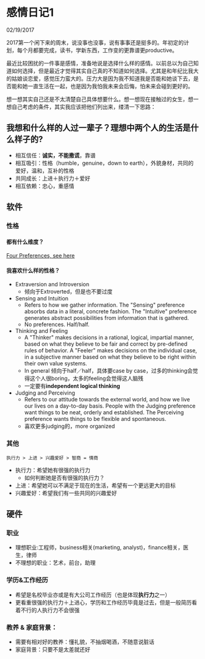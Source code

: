 # 感情日记1

02/19/2017

2017第一个闲下来的周末，说没事也没事，说有事事还是挺多的。年初定的计划，每个月都要完成，读书，学新东西，工作变的更靠谱更productive。

最近比较困扰的一件事是感情，准备地说是选择什么样的感情。以前总以为自己知道如何选择，但是最近才觉得其实自己真的不知道如何选择。尤其是和年纪比我大的姑娘谈恋爱，感觉压力蛮大的。压力大是因为我不知道我是否能和她谈下去，是否能和她一直生活在一起，也是因为我怕我未来会后悔，怕未来会碰到更好的。

想一想其实自己还是不太清楚自己具体想要什么。想一想现在接触过的女生，想一想自己考虑的条件，其实我应该把他们列出来，缕清一下思路：

## 我想和什么样的人过一辈子？理想中两个人的生活是什么样子的?

- 相互信任：**诚实，不能撒谎**，靠谱
- 相互吸引：性格（humble，genuine，down to earth），外貌身材，共同的爱好，温和，互补的性格
- 共同成长：上进＋执行力＋爱好
- 相互依赖：忠心，重感情

## 软件

### 性格

#### 都有什么维度？

[Four Preferences, see here](http://www.personalitypage.com/four-prefs.html)

#### 我喜欢什么样的性格？

- Extraversion and Introversion
	- 倾向于Extroverted，但是也不要过度
- Sensing and Intuition
	- Refers to how we gather information. The "Sensing" preference absorbs data in a literal, concrete fashion. The "Intuitive" preference generates abstract possibilities from information that is gathered.
	- No preferences. Half/half.
- Thinking and Feeling
	- A "Thinker" makes decisions in a rational, logical, impartial manner, based on what they believe to be fair and correct by pre-defined rules of behavior. A "Feeler" makes decisions on the individual case, in a subjective manner based on what they believe to be right within their own value systems.
	- In general 倾向于half／half，具体要case by case，过多的thinking会觉得这个人很boring，太多的feeling会觉得这人脑残
	- 一定要有**independent logical thinking**
- Judging and Perceiving
	- Refers to our attitude towards the external world, and how we live our lives on a day-to-day basis. People with the Judging preference want things to be neat, orderly and established. The Perceiving preference wants things to be flexible and spontaneous.
	- 喜欢更多judging的，more organized

### 其他

`执行力 > 上进 > 兴趣爱好 > 智商 = 情商`

- 执行力：希望她有很强的执行力
	- 如何判断她是否有很强的执行力？
- 上进：希望她可以不满足于现在的生活，希望有一个更远更大的目标
- 兴趣爱好：希望我们有一些共同的兴趣爱好

## 硬件

### 职业

- 理想职业:工程师，business相关(marketing, analyst)，finance相关，医生，律师
- 不理想的职业：艺术，前台，助理

### 学历&工作经历

- 希望是名校毕业亦或是有大公司工作经历（也是体现**执行力**之一）
- 更看重很强的执行力＋上进心，学历和工作经历毕竟是过去，但是一般简历看着不行的人执行力不会很强

### 教养 & 家庭背景：

- 需要有相对好的教养：懂礼貌，不抽烟喝酒，不随意说脏话
- 家庭背景：只要不是太差就还好

